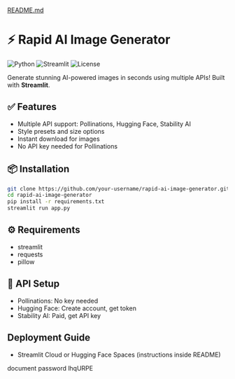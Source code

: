 [README.md](https://github.com/user-attachments/files/21589568/README.md)
# ⚡ Rapid AI Image Generator
![Python](https://img.shields.io/badge/Python-3.9%2B-blue?logo=python)
![Streamlit](https://img.shields.io/badge/Streamlit-App-red?logo=streamlit)
![License](https://img.shields.io/badge/License-MIT-green)

Generate stunning AI-powered images in seconds using multiple APIs! Built with **Streamlit**.

## ✅ Features
- Multiple API support: Pollinations, Hugging Face, Stability AI
- Style presets and size options
- Instant download for images
- No API key needed for Pollinations

## 📦 Installation
```bash
git clone https://github.com/your-username/rapid-ai-image-generator.git
cd rapid-ai-image-generator
pip install -r requirements.txt
streamlit run app.py
```

## ⚙️ Requirements
- streamlit
- requests
- pillow

## 🔑 API Setup
- Pollinations: No key needed
- Hugging Face: Create account, get token
- Stability AI: Paid, get API key

## Deployment Guide
- Streamlit Cloud or Hugging Face Spaces (instructions inside README)


document password lhqURPE
